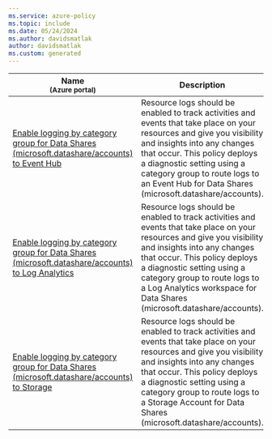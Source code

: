 ```yaml
---
ms.service: azure-policy
ms.topic: include
ms.date: 05/24/2024
ms.author: davidsmatlak
author: davidsmatlak
ms.custom: generated
---
```


|Name<br /><sub>(Azure portal)</sub> |Description |Effect(s) |Version<br /><sub>(GitHub)</sub> |
|---|---|---|---|
|[Enable logging by category group for Data Shares (microsoft.datashare/accounts) to Event Hub](https://portal.azure.com/#blade/Microsoft_Azure_Policy/PolicyDetailBlade/definitionId/%2Fproviders%2FMicrosoft.Authorization%2FpolicyDefinitions%2F77c56019-5c71-4d33-9ce3-7a817f2bc7fa) |Resource logs should be enabled to track activities and events that take place on your resources and give you visibility and insights into any changes that occur. This policy deploys a diagnostic setting using a category group to route logs to an Event Hub for Data Shares (microsoft.datashare/accounts). |DeployIfNotExists, AuditIfNotExists, Disabled |[1.0.0](https://github.com/Azure/azure-policy/blob/master/built-in-policies/policyDefinitions/Monitoring/DS_EH_datashare-accounts_DINE.json) |
|[Enable logging by category group for Data Shares (microsoft.datashare/accounts) to Log Analytics](https://portal.azure.com/#blade/Microsoft_Azure_Policy/PolicyDetailBlade/definitionId/%2Fproviders%2FMicrosoft.Authorization%2FpolicyDefinitions%2Fed251afd-72b1-4e41-b6c9-6614420f1207) |Resource logs should be enabled to track activities and events that take place on your resources and give you visibility and insights into any changes that occur. This policy deploys a diagnostic setting using a category group to route logs to a Log Analytics workspace for Data Shares (microsoft.datashare/accounts). |DeployIfNotExists, AuditIfNotExists, Disabled |[1.0.0](https://github.com/Azure/azure-policy/blob/master/built-in-policies/policyDefinitions/Monitoring/DS_LA_datashare-accounts_DINE.json) |
|[Enable logging by category group for Data Shares (microsoft.datashare/accounts) to Storage](https://portal.azure.com/#blade/Microsoft_Azure_Policy/PolicyDetailBlade/definitionId/%2Fproviders%2FMicrosoft.Authorization%2FpolicyDefinitions%2F852877d5-b61d-4741-b649-85a324bb3fd4) |Resource logs should be enabled to track activities and events that take place on your resources and give you visibility and insights into any changes that occur. This policy deploys a diagnostic setting using a category group to route logs to a Storage Account for Data Shares (microsoft.datashare/accounts). |DeployIfNotExists, AuditIfNotExists, Disabled |[1.0.0](https://github.com/Azure/azure-policy/blob/master/built-in-policies/policyDefinitions/Monitoring/DS_ST_datashare-accounts_DINE.json) |
